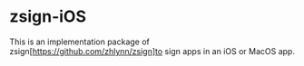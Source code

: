 # zsign-iOS
This is an implementation package of zsign[https://github.com/zhlynn/zsign]to sign apps in an iOS or MacOS app.
